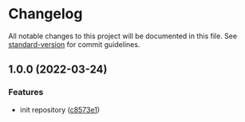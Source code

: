 # Changelog

All notable changes to this project will be documented in this file. See [standard-version](https://github.com/conventional-changelog/standard-version) for commit guidelines.

## 1.0.0 (2022-03-24)


### Features

* init repository ([c8573e1](https://github.com/xTCry/node-textverified-api/commit/c8573e18f8c4bd7bd40e7d2f016c42c7ae85cf16))

